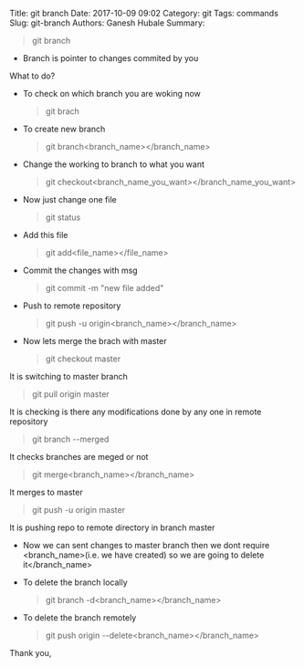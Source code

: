 Title: git branch
Date: 2017-10-09 09:02
Category: git
Tags: commands
Slug: git-branch
Authors: Ganesh Hubale
Summary: 
> git branch

*   Branch is pointer to changes commited by you

What to do?

*   To check on which branch you are woking now

    > git brach

*   To create new branch

    > git branch<branch_name></branch_name>

*   Change the working to branch to what you want

    > git checkout<branch_name_you_want></branch_name_you_want>

*   Now just change one file

    > git status

*   Add this file

    > git add<file_name></file_name>

*   Commit the changes with msg

    > git commit -m "new file added"

*   Push to remote repository

    > git push -u origin<branch_name></branch_name>

*   Now lets merge the brach with master

    > git checkout master

It is switching to master branch

> git pull origin master

It is checking is there any modifications done by any one in remote repository

> git branch --merged

It checks branches are meged or not

> git merge<branch_name></branch_name>

It merges to master

> git push -u origin master

It is pushing repo to remote directory in branch master

*   Now we can sent changes to master branch then we dont require <branch_name>(i.e. we have created) so we are going to delete it</branch_name>

*   To delete the branch locally

    > git branch -d<branch_name></branch_name>

*   To delete the branch remotely

    > git push origin --delete<branch_name></branch_name>

Thank you,

